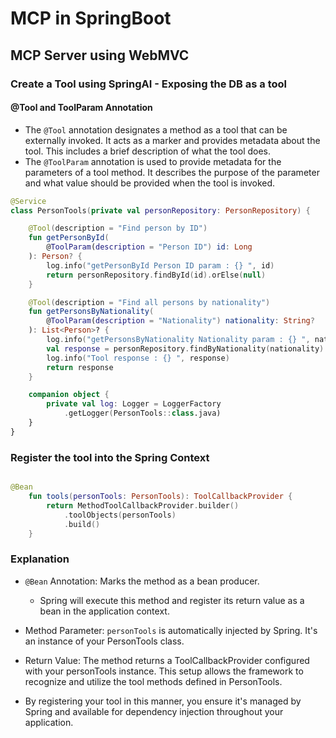 # MCP in SpringBoot 

## MCP Server using WebMVC

### Create a Tool using SpringAI - Exposing the DB as a tool



#### @Tool and ToolParam Annotation

- The `@Tool` annotation designates a method as a tool that can be externally invoked. It acts as a marker and provides metadata about the tool. This includes a brief description of what the tool does.
- The `@ToolParam` annotation is used to provide metadata for the parameters of a tool method. It describes the purpose of the parameter and what value should be provided when the tool is invoked.


```Kotlin
@Service
class PersonTools(private val personRepository: PersonRepository) {

    @Tool(description = "Find person by ID")
    fun getPersonById(
        @ToolParam(description = "Person ID") id: Long
    ): Person? {
        log.info("getPersonById Person ID param : {} ", id)
        return personRepository.findById(id).orElse(null)
    }

    @Tool(description = "Find all persons by nationality")
    fun getPersonsByNationality(
        @ToolParam(description = "Nationality") nationality: String?
    ): List<Person>? {
        log.info("getPersonsByNationality Nationality param : {} ", nationality)
        val response = personRepository.findByNationality(nationality)
        log.info("Tool response : {} ", response)
        return response
    }

    companion object {
        private val log: Logger = LoggerFactory
            .getLogger(PersonTools::class.java)
    }
}
```

### Register the tool into the Spring Context

```kotlin

@Bean
    fun tools(personTools: PersonTools): ToolCallbackProvider {
        return MethodToolCallbackProvider.builder()
            .toolObjects(personTools)
            .build()
    }

```

### Explanation

- `@Bean` Annotation: Marks the method as a bean producer.
  - Spring will execute this method and register its return value as a bean in the application context.
- Method Parameter: `personTools` is automatically injected by Spring. It's an instance of your PersonTools class.
  
- Return Value: The method returns a ToolCallbackProvider configured with your personTools instance. This setup allows the framework to recognize and utilize the tool methods defined in PersonTools.
  
- By registering your tool in this manner, you ensure it's managed by Spring and available for dependency injection throughout your application.